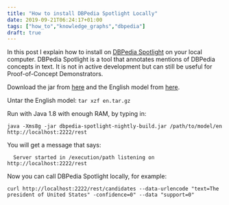 ```yaml
---
title: "How to install DBPedia Spotlight Locally"
date: 2019-09-21T06:24:17+01:00
tags: ["how_to","knowledge_graphs","dbpedia"]
draft: true
---
```


In this post I explain how to install on [DBPedia Spotlight](https://www.dbpedia-spotlight.org/) on your local computer. DBPedia Spotlight is a tool that annotates mentions of DBPedia concepts in text. It is not in active development but can still be useful for Proof-of-Concept Demonstrators. <!--more-->

Download the jar from [here](https://sourceforge.net/projects/dbpedia-spotlight/files/spotlight/) and the English model from [here](https://sourceforge.net/projects/dbpedia-spotlight/files/2016-10/en/model/).

Untar the English model: `tar xzf en.tar.gz`

Run with Java 1.8 with enough RAM, by typing in:

```
java -Xms8g -jar dbpedia-spotlight-nightly-build.jar /path/to/model/en http://localhost:2222/rest
```

You will get a message that says:

```
  Server started in /execution/path listening on http://localhost:2222/rest
```

Now you can call DBPedia Spotlight locally, for example:

```
curl http://localhost:2222/rest/candidates --data-urlencode "text=The president of United States" -confidence=0" --data "support=0"
```

